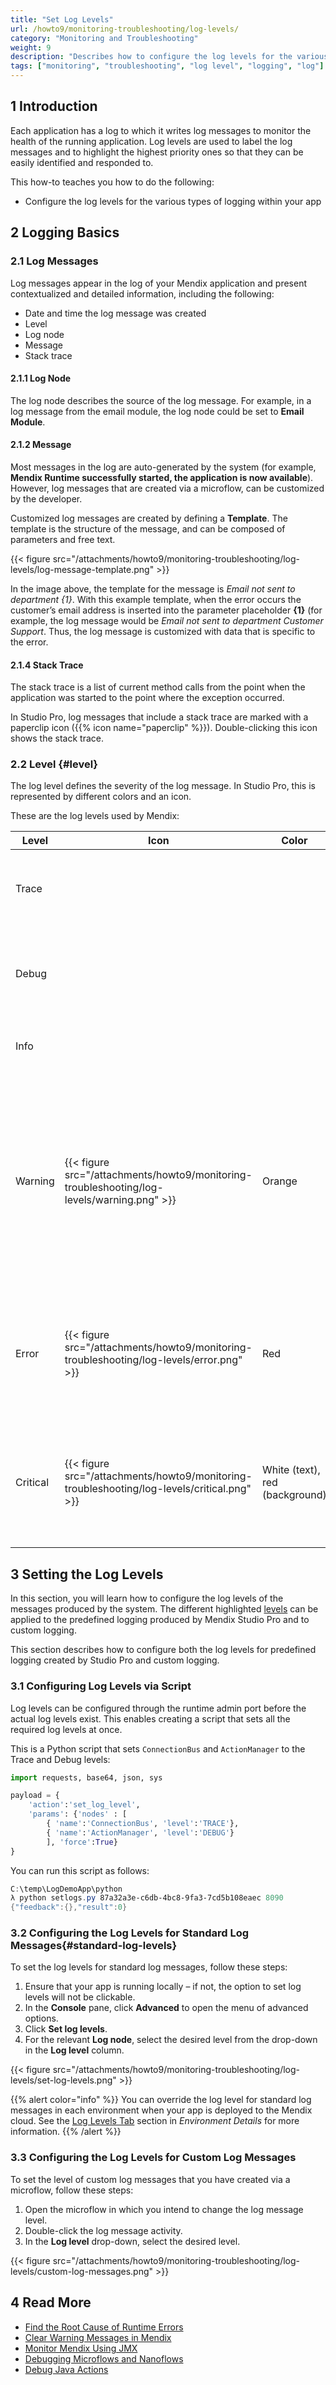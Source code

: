 ```yaml
---
title: "Set Log Levels"
url: /howto9/monitoring-troubleshooting/log-levels/
category: "Monitoring and Troubleshooting"
weight: 9
description: "Describes how to configure the log levels for the various occurrence of logging within your app."
tags: ["monitoring", "troubleshooting", "log level", "logging", "log"]
---
```


## 1 Introduction

Each application has a log to which it writes log messages to monitor the health of the running application. Log levels are used to label the log messages and to highlight the highest priority ones so that they can be easily identified and responded to.

This how-to teaches you how to do the following:

* Configure the log levels for the various types of logging within your app

## 2 Logging Basics

### 2.1 Log Messages

Log messages appear in the log of your Mendix application and present contextualized and detailed information, including the following:

* Date and time the log message was created
* Level
* Log node
* Message
* Stack trace

#### 2.1.1 Log Node

The log node describes the source of the log message. For example, in a log message from the email module, the log node could be set to **Email Module**.

#### 2.1.2 Message

Most messages in the log are auto-generated by the system (for example, **Mendix Runtime successfully started, the application is now available**). However, log messages that are created via a microflow, can be customized by the developer.

Customized log messages are created by defining a **Template**. The template is the structure of the message, and can be composed of parameters and free text.

{{< figure src="/attachments/howto9/monitoring-troubleshooting/log-levels/log-message-template.png" >}}

In the image above, the template for the message is *Email not sent to department {1}*. With this example template, when the error occurs the customer’s email address is inserted into the parameter placeholder **{1}** (for example, the log message would be *Email not sent to department Customer Support*. Thus, the log message is customized with data that is specific to the error.

#### 2.1.4 Stack Trace

The stack trace is a list of current method calls from the point when the application was started to the point where the exception occurred. 

In Studio Pro, log messages that include a stack trace are marked with a paperclip icon ({{% icon name="paperclip" %}}). Double-clicking this icon shows the stack trace.

### 2.2 Level {#level}

The log level defines the severity of the log message. In Studio Pro, this is represented by different colors and an icon. 

These are the log levels used by Mendix: 

| Level | Icon | Color | Description
| --- | --- | --- | --- |
| Trace | | | More detailed information. These are only written to logs. |
| Debug | | | Detailed information, typically of interest only when diagnosing problems. |
| Info  | | | Confirmation that things are working as expected. |
| Warning | {{< figure src="/attachments/howto9/monitoring-troubleshooting/log-levels/warning.png" >}} | Orange | Indicates that something unexpected happened or that there is some problem in the near future (for example, "disk space low"). The application is still working as expected. |
| Error | {{< figure src="/attachments/howto9/monitoring-troubleshooting/log-levels/error.png" >}} | Red | Due to a more serious problem, the application has not been able to perform some function. |
| Critical | {{< figure src="/attachments/howto9/monitoring-troubleshooting/log-levels/critical.png" >}} | White (text), red (background) | A serious error has occurred, indicating that the application itself may be unable to continue running. |

## 3 Setting the Log Levels

In this section, you will learn how to configure the log levels of the messages produced by the system. The different highlighted [levels](#level) can be applied to the predefined logging produced by Mendix Studio Pro and to custom logging. 

This section describes how to configure both the log levels for predefined logging created by Studio Pro and custom logging.

### 3.1 Configuring Log Levels via Script

Log levels can be configured through the runtime admin port before the actual log levels exist. This enables creating a script that sets all the required log levels at once.

This is a Python script that sets `ConnectionBus` and `ActionManager` to the Trace and Debug levels:

```py
import requests, base64, json, sys

payload = {
    'action':'set_log_level',
    'params': {'nodes' : [
        { 'name':'ConnectionBus', 'level':'TRACE'},
        { 'name':'ActionManager', 'level':'DEBUG'}
        ], 'force':True}
}
```

You can run this script as follows:

```powershell
C:\temp\LogDemoApp\python
λ python setlogs.py 87a32a3e-c6db-4bc8-9fa3-7cd5b108eaec 8090
{"feedback":{},"result":0}
```

### 3.2 Configuring the Log Levels for Standard Log Messages{#standard-log-levels}

To set the log levels for standard log messages, follow these steps:

1. Ensure that your app is running locally – if not, the option to set log levels will not be clickable.
2. In the **Console** pane, click **Advanced** to open the menu of advanced options.
3. Click **Set log levels**.
4. For the relevant **Log node**, select the desired level from the drop-down in the **Log level** column.

{{< figure src="/attachments/howto9/monitoring-troubleshooting/log-levels/set-log-levels.png" >}}

{{% alert color="info" %}}
You can override the log level for standard log messages in each environment when your app is deployed to the Mendix cloud. See the [Log Levels Tab](/developerportal/deploy/environments-details/#log-levels) section in *Environment Details* for more information.
{{% /alert %}}

### 3.3 Configuring the Log Levels for Custom Log Messages

To set the level of custom log messages that you have created via a microflow, follow these steps:

1. Open the microflow in which you intend to change the log message level.
2. Double-click the log message activity.
3. In the **Log level** drop-down, select the desired level.

{{< figure src="/attachments/howto9/monitoring-troubleshooting/log-levels/custom-log-messages.png" >}}

## 4 Read More

* [Find the Root Cause of Runtime Errors](/howto9/monitoring-troubleshooting/finding-the-root-cause-of-runtime-errors/)
* [Clear Warning Messages in Mendix](/howto9/monitoring-troubleshooting/clear-warning-messages/)
* [Monitor Mendix Using JMX](/howto9/monitoring-troubleshooting/monitoring-mendix-using-jmx/)
* [Debugging Microflows and Nanoflows](/refguide9/debug-microflows-and-nanoflows/)
* [Debug Java Actions](/howto9/monitoring-troubleshooting/debug-java-actions/)
